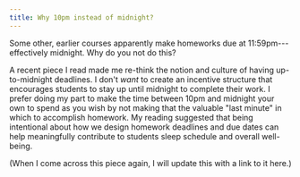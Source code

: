 ```yaml
---
title: Why 10pm instead of midnight?
---
```


Some other, earlier courses apparently make homeworks due at
11:59pm---effectively midnight. Why do you not do this?

A recent piece I read made me re-think the notion and culture of
having up-to-midnight deadlines. I don't *want* to create an incentive
structure that encourages students to stay up until midnight to
complete their work. I prefer doing my part to make the time between
10pm and midnight your own to spend as you wish by not making that the
valuable "last minute" in which to accomplish homework. My reading
suggested that being intentional about how we design homework
deadlines and due dates can help meaningfully contribute to students
sleep schedule and overall well-being.

(When I come across this piece again, I will update this with a link
to it here.)